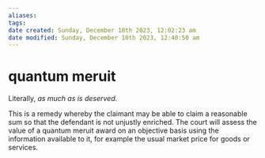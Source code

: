 ```yaml
---
aliases: 
tags: 
date created: Sunday, December 10th 2023, 12:02:23 am
date modified: Sunday, December 10th 2023, 12:40:50 am
---
```


# quantum meruit

Literally, *as much as is deserved*.

This is a remedy whereby the claimant may be able to claim a reasonable sum so that the defendant is not unjustly enriched. The court will assess the value of a quantum meruit award on an objective basis using the information available to it, for example the usual market price for goods or services.
